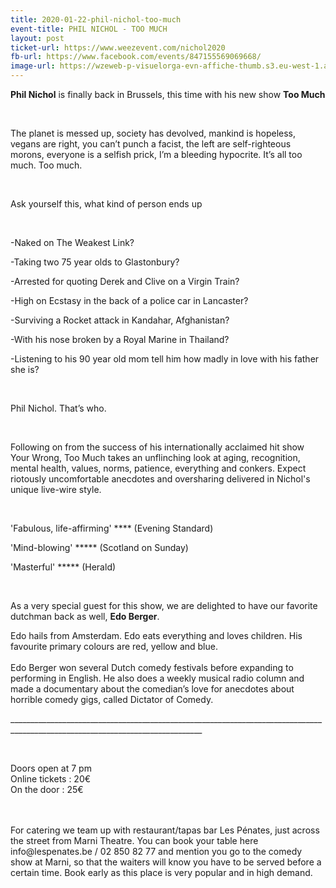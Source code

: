 ```yaml
---
title: 2020-01-22-phil-nichol-too-much
event-title: PHIL NICHOL - TOO MUCH
layout: post
ticket-url: https://www.weezevent.com/nichol2020
fb-url: https://www.facebook.com/events/847155569069668/
image-url: https://wzeweb-p-visuelorga-evn-affiche-thumb.s3.eu-west-1.amazonaws.com/affiche_575373.thumb53700.1575544991.jpg
---
```

<p><strong>Phil Nichol</strong> is finally back in Brussels, this time with his new show <strong>Too Much</strong></p><p>&nbsp;</p><p>The planet is messed up, society has devolved, mankind is hopeless, vegans are right, you can’t punch a facist, the left are self-righteous morons, everyone is a selfish prick, I’m a bleeding hypocrite. It’s all too much. Too much.</p><p>&nbsp;</p><p>Ask yourself this, what kind of person ends up</p><p>&nbsp;</p><p>-Naked on The Weakest Link?</p><p>-Taking two 75 year olds to Glastonbury?</p><p>-Arrested for quoting Derek and Clive on a Virgin Train?</p><p>-High on Ecstasy in the back of a police car in Lancaster?</p><p>-Surviving a Rocket attack in Kandahar, Afghanistan?</p><p>-With his nose broken by a Royal Marine in Thailand?</p><p>-Listening to his 90 year old mom tell him how madly in love with his father she is?</p><p>&nbsp;</p><p>Phil Nichol. That’s who.</p><p>&nbsp;</p><p>Following on from the success of his internationally acclaimed hit show Your Wrong, Too Much takes an unflinching look at aging, recognition, mental health, values, norms, patience, everything and conkers. Expect riotously uncomfortable anecdotes and oversharing delivered in Nichol's unique live-wire style.</p><p>&nbsp;</p><p>'Fabulous, life-affirming' **** (Evening Standard)</p><p>'Mind-blowing' ***** (Scotland on Sunday)</p><p>'Masterful' ***** (Herald)</p><p>&nbsp;</p><p>As a very special guest for this show, we are delighted to have our favorite dutchman back as well, <strong>Edo Berger</strong>.</p><p><span>Edo hails from Amsterdam. Edo eats everything and loves children. His favourite primary colours are red, yellow and blue.<br><br>Edo Berger won several Dutch comedy festivals before expanding to performing in English. He also does a weekly musical radio column and made a documentary about the comedian’s love for anecdotes about horrible comedy gigs, called Dictator of Comedy.</span></p><p>______________________________________________________________________________________________________________________________</p><p>&nbsp;</p><p><span><span>Doors open at 7 pm<br>Online tickets : 20€<br>On the door : 25€</span></span></p><p><br><br><span><span>For catering we team up with restaurant/tapas bar Les Pénates, just across the street from Marni Theatre. You can book your table here info@lespenates.be / 02 850 82 77 and mention you go to the comedy show at Marni, so that the waiters will know you have to be served before a certain time. Book early as this place is very popular and in high demand.</span></span></p>